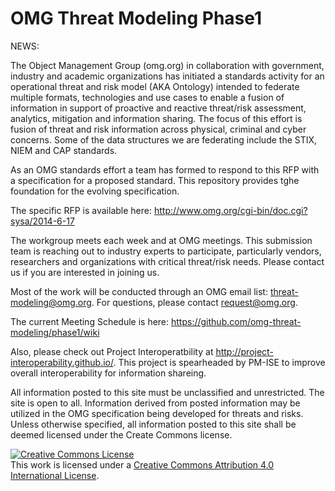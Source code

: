 OMG Threat Modeling Phase1
======

NEWS: 


The Object Management Group (omg.org) in collaboration with government, industry and academic organizations has initiated a standards activity for an operational threat and risk model (AKA Ontology) intended to federate multiple formats, technologies and use cases to enable a fusion of information in support of proactive and reactive threat/risk assessment, analytics, mitigation and information sharing. The focus of this effort is fusion of threat and risk information across physical, criminal and cyber concerns. Some of the data structures we are federating include the STIX, NIEM and CAP standards.

As an OMG standards effort a team has formed to respond to this RFP with a specification for a proposed standard. This repository provides tghe foundation for the evolving specification.

The specific RFP is available here: 
http://www.omg.org/cgi-bin/doc.cgi?sysa/2014-6-17

The workgroup meets each week and at OMG meetings. This submission team is reaching out to industry experts to participate, particularly vendors, researchers and organizations with critical threat/risk needs. Please contact us if you are interested in joining us.

Most of the work will be conducted through an OMG email list: threat-modeling@omg.org. For questions, please contact request@omg.org. 

The current Meeting Schedule is here: https://github.com/omg-threat-modeling/phase1/wiki

Also, please check out Project Interoperatbility at http://project-interoperability.github.io/. This project is spearheaded by PM-ISE to improve overall interoperability for information shareing. 

All information posted to this site must be unclassified and unrestricted. The site is open to all. Information derived from posted information may be utilized in the OMG specification being developed for threats and risks. Unless otherwise specified, all information posted to this site shall be deemed licensed under the Create Commons license.

<a rel="license" href="http://creativecommons.org/licenses/by/4.0/"><img alt="Creative Commons License" style="border-width:0" src="http://i.creativecommons.org/l/by/4.0/88x31.png" /></a><br />This work is licensed under a <a rel="license" href="http://creativecommons.org/licenses/by/4.0/">Creative Commons Attribution 4.0 International License</a>.

